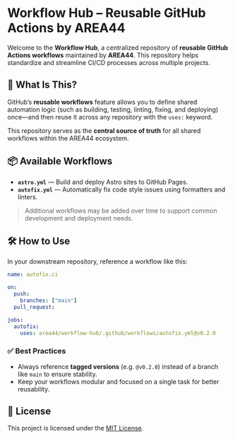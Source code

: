 # Workflow Hub – Reusable GitHub Actions by AREA44

Welcome to the **Workflow Hub**, a centralized repository of **reusable GitHub Actions workflows** maintained by **AREA44**. This repository helps standardize and streamline CI/CD processes across multiple projects.

## 🚀 What Is This?

GitHub’s **reusable workflows** feature allows you to define shared automation logic (such as building, testing, linting, fixing, and deploying) once—and then reuse it across any repository with the `uses:` keyword.

This repository serves as the **central source of truth** for all shared workflows within the AREA44 ecosystem.

## 📦 Available Workflows

* **`astro.yml`** — Build and deploy Astro sites to GitHub Pages.
* **`autofix.yml`** — Automatically fix code style issues using formatters and linters.

> Additional workflows may be added over time to support common development and deployment needs.

## 🛠️ How to Use

In your downstream repository, reference a workflow like this:

```yaml
name: autofix.ci

on:
  push:
    branches: ["main"]
  pull_request:

jobs:
  autofix:
    uses: area44/workflow-hub/.github/workflows/autofix.yml@v0.2.0
```

### ✅ Best Practices

* Always reference **tagged versions** (e.g. `@v0.2.0`) instead of a branch like `main` to ensure stability.
* Keep your workflows modular and focused on a single task for better reusability.

## 📄 License

This project is licensed under the [MIT License](LICENSE).
